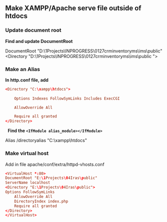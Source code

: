## Make XAMPP/Apache serve file outside of htdocs

### Update document root

**Find and update DocumentRoot**

DocumentRoot "D:\1Projects\INPROGRESS\0127crminventoryms\ims\public"
<Directory "D:\1Projects\INPROGRESS\0127crminventoryms\ims\public ">
 

### Make an Alias

**In http.conf file, add**
```conf
<Directory "C:\xampp\htdocs">
    
    Options Indexes FollowSymLinks Includes ExecCGI

    AllowOverride All

    Require all granted
</Directory>
```
 
**Find the `<IfModule alias_module></IfModule>`**

Alias /directoryalias "C:\xampp\htdocs"

### Make virtual host

Add in file apache/conf/extra/httpd-vhosts.conf
```conf
<VirtualHost *:80>
DocumentRoot "E:\1Projects\04Iras\public"
ServerName localhost
<Directory "E:\1Projects\04Iras\public">
Options FollowSymLinks
	AllowOverride All
	DirectoryIndex index.php
	Require all granted
</Directory>
</VirtualHost>
```